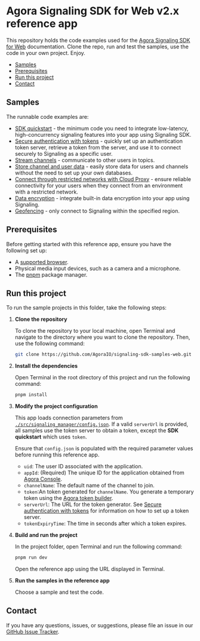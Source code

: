 # Agora Signaling SDK for Web v2.x reference app

This repository holds the code examples used for the [Agora Signaling SDK for Web](https://docs-beta.agora.io/en/signaling/overview/product-overview?platform=web) documentation. Clone the repo, run and test the samples, use the code in your own project. Enjoy.

- [Samples](#samples)
- [Prerequisites](#prerequisites)
- [Run this project](#run-this-project)
- [Contact](#contact)

## Samples  

The runnable code examples are:

- [SDK quickstart](./src/sdk_quickstart/) - the minimum code you need to integrate low-latency, high-concurrency
  signaling features into your app using Signaling SDK.
- [Secure authentication with tokens](./src/authentication_workflow/) - quickly set up an authentication token server, retrieve a token from the server, and use it to connect securely to Signaling as a specific user.
- [Stream channels](./src/stream_channel/) - communicate to other users in topics.
- [Store channel and user data](./src/storage) - easily store data for users and channels without the need to
  set up your own databases. 
- [Connect through restricted networks with Cloud Proxy](./src/cloud_proxy/) - ensure reliable connectivity for your users when they connect from an
  environment with a restricted network.
- [Data encryption](./src/data_encryption) - integrate built-in data encryption into your app using Signaling.
- [Geofencing](./src/geofencing) - only connect to Signaling within the specified region.

## Prerequisites

Before getting started with this reference app, ensure you have the following set up:

- A [supported browser](../reference/supported-platforms#browsers).
- Physical media input devices, such as a camera and a microphone.
- The [pnpm](https://pnpm.io/installation#using-npm) package manager.


## Run this project

To run the sample projects in this folder, take the following steps:

1. **Clone the repository**

    To clone the repository to your local machine, open Terminal and navigate to the directory where you want to clone the repository. Then, use the following command:

    ```bash
    git clone https://github.com/AgoraIO/signaling-sdk-samples-web.git
    ```

1. **Install the dependencies** 

    Open Terminal in the root directory of this project and run the following command:

    ```bash
    pnpm install
    ```
   
1. **Modify the project configuration**

   This app loads connection parameters from [`./src/signaling_manager/config.json`](./src/signaling_manager/config.json).  If a valid `serverUrl` is provided, all samples use the token server to obtain a token, except the **SDK 
   quickstart**  which uses `token`.

   Ensure that `config.json` is populated with the required parameter values before running this reference app.

    - `uid`: The user ID associated with the application.
    - `appId`: (Required) The unique ID for the application obtained from [Agora Console](https://console.agora.io). 
    - `channelName`: The default name of the channel to join.
    - `token`:An token generated for `channelName`. You generate a temporary token using the [Agora token builder](https://agora-token-generator-demo.vercel.app/).
    - `serverUrl`: The URL for the token generator. See [Secure authentication with tokens](https://docs-beta.agora.io/en/signaling/get-started/authentication-workflow) for information on how to set up a token server.
    - `tokenExpiryTime`: The time in seconds after which a token expires.

1. **Build and run the project**

   In the project folder, open Terminal and run the following command:

    ``` bash
    pnpm run dev
    ```
   Open the reference app using the URL displayed in Terminal. 

1. **Run the samples in the reference app**

   Choose a sample and test the code.

## Contact

If you have any questions, issues, or suggestions, please file an issue in our [GitHub Issue Tracker](https://github.com/AgoraIO/signaling-sdk-samples-web/issues).

